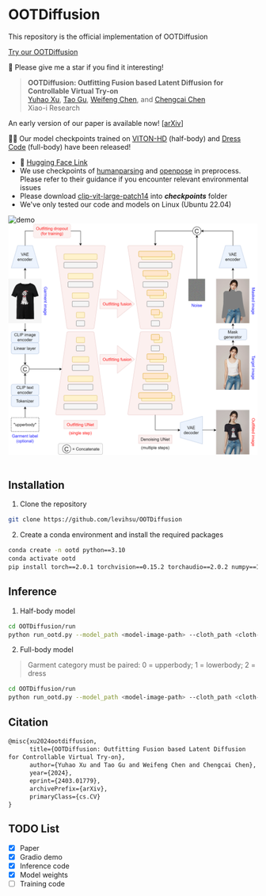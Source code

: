 # OOTDiffusion
This repository is the official implementation of OOTDiffusion

[Try our OOTDiffusion](https://ootd.ibot.cn/)

🤩 Please give me a star if you find it interesting!

> **OOTDiffusion: Outfitting Fusion based Latent Diffusion for Controllable Virtual Try-on**<br>
> [Yuhao Xu](https://scholar.google.com/citations?user=FF7JVLsAAAAJ&hl=zh-CN), [Tao Gu](https://github.com/T-Gu), [Weifeng Chen](https://github.com/ShineChen1024), and [Chengcai Chen](https://www.researchgate.net/profile/Chengcai-Chen)<br>
> Xiao-i Research

An early version of our paper is available now! [[arXiv](https://arxiv.org/abs/2403.01779)]

🥳🥳 Our model checkpoints trained on [VITON-HD](https://github.com/shadow2496/VITON-HD) (half-body) and [Dress Code](https://github.com/aimagelab/dress-code) (full-body) have been released!

* 🤗 [Hugging Face Link](https://huggingface.co/levihsu/OOTDiffusion)
* We use checkpoints of [humanparsing](https://github.com/GoGoDuck912/Self-Correction-Human-Parsing) and [openpose](https://huggingface.co/lllyasviel/ControlNet/tree/main/annotator/ckpts) in preprocess. Please refer to their guidance if you encounter relevant environmental issues
* Please download [clip-vit-large-patch14](https://huggingface.co/openai/clip-vit-large-patch14) into ***checkpoints*** folder
* We've only tested our code and models on Linux (Ubuntu 22.04)

![demo](images/demo.png)&nbsp;
![workflow](images/workflow.png)&nbsp;

## Installation
1. Clone the repository

```sh
git clone https://github.com/levihsu/OOTDiffusion
```

2. Create a conda environment and install the required packages

```sh
conda create -n ootd python==3.10
conda activate ootd
pip install torch==2.0.1 torchvision==0.15.2 torchaudio==2.0.2 numpy==1.24.4 scipy==1.10.1 scikit-image==0.21.0 opencv-python==4.7.0.72 pillow==9.4.0 diffusers==0.24.0 transformers==4.36.2 accelerate==0.26.1 matplotlib==3.7.4 tqdm==4.64.1 gradio==4.16.0 config==0.5.1 einops==0.7.0 ninja==1.10.2
```

## Inference
1. Half-body model

```sh
cd OOTDiffusion/run
python run_ootd.py --model_path <model-image-path> --cloth_path <cloth-image-path> --scale 2.0 --sample 4
```

2. Full-body model 

> Garment category must be paired: 0 = upperbody; 1 = lowerbody; 2 = dress

```sh
cd OOTDiffusion/run
python run_ootd.py --model_path <model-image-path> --cloth_path <cloth-image-path> --model_type dc --category 2 --scale 2.0 --sample 4
```

## Citation
```
@misc{xu2024ootdiffusion,
      title={OOTDiffusion: Outfitting Fusion based Latent Diffusion for Controllable Virtual Try-on}, 
      author={Yuhao Xu and Tao Gu and Weifeng Chen and Chengcai Chen},
      year={2024},
      eprint={2403.01779},
      archivePrefix={arXiv},
      primaryClass={cs.CV}
}
```

## TODO List
- [x] Paper
- [x] Gradio demo
- [x] Inference code
- [x] Model weights
- [ ] Training code
